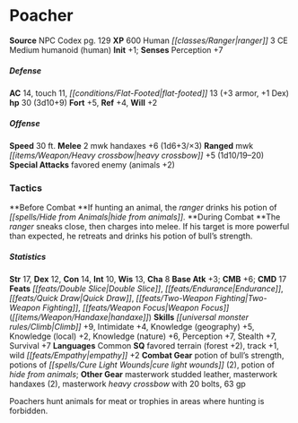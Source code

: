 ﻿---
cssclass: [monsters]
title1: Poacher
title2: Poacher
CR: 2
sources:
- name: NPC Codex
  page: 129
  link: http://paizo.com/products/btpy8v3a?Pathfinder-Roleplaying-Game-NPC-Codex
XP: 600
race: Human
classes:
- ranger 3
alignment: CE
size: Medium
type: humanoid
subtypes:
- human
initiative:
  bonus: 1
AC:
  AC: 14
  touch: 11
  flat_footed: 13
  components:
    armor: 3
    dex: 1
HP:
  HP: 30
  long: 3d10+9
saves:
  fort: 5
  ref: 4
  will: 2
speeds:
  base: 30
attacks:
  melee:
  - - text: 2 mwk handaxes +6 (1d6+3/×3)
      entries:
      - - damage: 1d6+3
          crit_multiplier: 3
      count: 2
      attack: mwk handaxes
      bonus:
      - 6
  ranged:
  - - text: mwk heavy crossbow +5 (1d10/19-20)
      entries:
      - - damage: 1d10
          crit_range: 19-20
      attack: mwk heavy crossbow
      bonus:
      - 5
  special:
  - favored enemy (animals +2)
tactics:
  Before Combat: If hunting an animal, the ranger drinks his potion of hide from animals.
  During Combat: The ranger sneaks close, then charges into melee. If his target is
    more powerful than expected, he retreats and drinks his potion of bull's strength.
ability_scores:
  STR: 17
  DEX: 12
  CON: 14
  INT: 10
  WIS: 13
  CHA: 8
BAB: 3
CMB: 6
CMD: 17
feats:
- name: Double Slice
- name: Endurance
- name: Quick Draw
- name: Two-Weapon Fighting
- name: Weapon Focus (handaxe)
skills:
  Climb: 9
  Intimidate: 4
  Knowledge (geography): 5
  Knowledge (local): 2
  Knowledge (nature): 6
  Perception: 7
  Stealth: 7
  Survival: 7
languages:
- Common
special_qualities:
- favored terrain (forest +2)
- track +1
- wild empathy +2
gear:
  combat:
  - potion of bull's strength
  - potions of cure light wounds (2)
  - potion of hide from animals
  other:
  - masterwork studded leather
  - masterwork handaxes (2)
  - masterwork heavy crossbow with 20 bolts
  - 63 gp
desc_long: Poachers hunt animals for meat or trophies in areas where hunting is forbidden.

---

# Poacher

**Source** NPC Codex pg. 129
**XP** 600
Human _[[classes/Ranger|ranger]]_ 3
CE Medium humanoid (human)
**Init** +1; **Senses** Perception +7

##### Defense

**AC** 14, touch 11, _[[conditions/Flat-Footed|flat-footed]]_ 13 (+3 armor, +1 Dex)
**hp** 30 (3d10+9)
**Fort** +5, **Ref** +4, **Will** +2

##### Offense
**Speed** 30 ft.
**Melee** 2 mwk handaxes +6 (1d6+3/×3)
**Ranged** mwk _[[items/Weapon/Heavy crossbow|heavy crossbow]]_ +5 (1d10/19–20)
**Special Attacks** favored enemy (animals +2)

### Tactics

**Before Combat **If hunting an animal, the _ranger_ drinks his potion of _[[spells/Hide from Animals|hide from animals]]_.
**During Combat **The _ranger_ sneaks close, then charges into melee. If his target is more powerful than expected, he retreats and drinks his potion of bull’s strength.

##### Statistics
**Str** 17, **Dex** 12, **Con** 14, **Int** 10, **Wis** 13, **Cha** 8
**Base Atk** +3; **CMB** +6; **CMD** 17
**Feats** _[[feats/Double Slice|Double Slice]]_, _[[feats/Endurance|Endurance]]_, _[[feats/Quick Draw|Quick Draw]]_, _[[feats/Two-Weapon Fighting|Two-Weapon Fighting]]_, _[[feats/Weapon Focus|Weapon Focus]]_ (_[[items/Weapon/Handaxe|handaxe]]_)
**Skills** _[[universal monster rules/Climb|Climb]]_ +9, Intimidate +4, Knowledge (geography) +5, Knowledge (local) +2, Knowledge (nature) +6, Perception +7, Stealth +7, Survival +7
**Languages** Common
**SQ** favored terrain (forest +2), track +1, wild _[[feats/Empathy|empathy]]_ +2
**Combat Gear** potion of bull’s strength, potions of _[[spells/Cure Light Wounds|cure light wounds]]_ (2), potion of _hide from animals_; **Other Gear** masterwork studded leather, masterwork handaxes (2), masterwork _heavy crossbow_ with 20 bolts, 63 gp

Poachers hunt animals for meat or trophies in areas where hunting is forbidden.